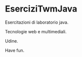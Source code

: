 EserciziTwmJava
===============

Esercitazioni di laboratorio java.

Tecnologie web e multimediali.

Udine.

Have fun.
